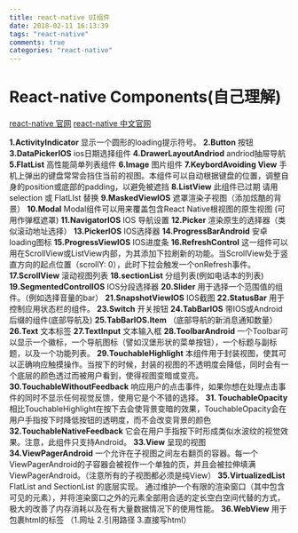 ```yaml
---
title: react-native UI组件
date: 2018-02-11 16:13:39
tags: "react-native"
comments: true
categories: "react-native"
---
```

# React-native Components(自己理解)

[react-native 官网](http://facebook.github.io/react-native/)
[react-native 中文官网](https://reactnative.cn/docs/0.51/getting-started.html)

<!--more-->

**1.ActivityIndicator** 显示一个圆形的loading提示符号。
**2.Button** 按钮
**3.DataPickerIOS**  ios日期选择组件
**4.DrawerLayoutAndriod**   andriod抽屉导航
**5.FlatList**  高性能简单列表组件
**6.Image** 图片组件
**7.KeybordAvoiding View** 手机上弹出的键盘常常会挡住当前的视图。本组件可以自动根据键盘的位置，调整自身的position或底部的padding，以避免被遮挡
**8.ListView** 此组件已过期 请用selection 或 FlatLIst 替换
**9.MaskedViewIOS** 遮罩渲染子视图（添加炫酷的背景）
**10.Modal**  Modal组件可以用来覆盖包含React Native根视图的原生视图 (可用作弹框遮罩)
**11.NavigatorIOS**   IOS 导航设置
**12.Picker** 渲染原生的选择器（类似滚动地址选择）
**13.PickerIOS** IOS选择器
**14.ProgressBarAndroid**  安卓loading图标
**15.ProgressViewIOS**  IOS进度条
**16.RefreshControl**  这一组件可以用在ScrollView或ListView内部，为其添加下拉刷新的功能。当ScrollView处于竖直方向的起点位置（scrollY: 0），此时下拉会触发一个onRefresh事件。
**17.ScrollView** 滚动视图列表
**18.sectionList** 分组列表(例如电话本的列表)
**19.SegmentedControlIOS**  IOS分段选择器
**20.Slider** 用于选择一个范围值的组件。（例如选择音量的bar）
**21.SnapshotViewIOS**  IOS截图
**22.StatusBar**  用于控制应用状态栏的组件。
**23.Switch**  开关按钮
**24.TabBarIOS**  带IOS或Android后缀的组件(底部导航及)
**25.TabBarIOS.Item**    （底部导航的新消息通知数量）
**26.Text**  文本标签
**27.TextInput** 文本输入框
**28.ToolbarAndroid**  一个Toolbar可以显示一个徽标，一个导航图标（譬如汉堡形状的菜单按钮），一个标题与副标题，以及一个功能列表。
**29.TouchableHighlight**  本组件用于封装视图，使其可以正确响应触摸操作。当按下的时候，封装的视图的不透明度会降低，同时会有一个底层的颜色透过而被用户看到，使得视图变暗或变亮。
**30.TouchableWithoutFeedback** 响应用户的点击事件，如果你想在处理点击事件的同时不显示任何视觉反馈，使用它是个不错的选择。
**31. TouchableOpacity** 相比TouchableHighlight在按下去会使背景变暗的效果，TouchableOpacity会在用户手指按下时降低按钮的透明度，而不会改变背景的颜色
**32.TouchableNativeFeedback** 它会在用户手指按下时形成类似水波纹的视觉效果。注意，此组件只支持Android。
**33.View** 呈现的视图
**34.ViewPagerAndroid**   一个允许在子视图之间左右翻页的容器。每一个ViewPagerAndroid的子容器会被视作一个单独的页，并且会被拉伸填满ViewPagerAndroid。（注意所有的子视图都必须是纯View）
**35.VirtualizedList**    FlatList and SectionList 的底层实现。 通过维护一个有限的渲染窗口（其中包含可见的元素），并将渲染窗口之外的元素全部用合适的定长空白空间代替的方式，极大的改善了内存消耗以及在有大量数据情况下的使用性能。
**36.WebView**  用于包裹html的标签  （1.网址 2.引用路径 3.直接写html）
